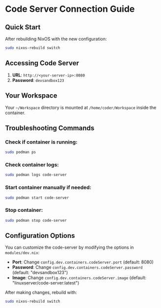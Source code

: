 # Code Server Connection Guide

## Quick Start

After rebuilding NixOS with the new configuration:

```bash
sudo nixos-rebuild switch
```

## Accessing Code Server

1. **URL**: `http://<your-server-ip>:8080`
2. **Password**: `devsandbox123`

## Your Workspace

Your `~/Workspace` directory is mounted at `/home/coder/Workspace` inside the container.

## Troubleshooting Commands

### Check if container is running:
```bash
sudo podman ps
```

### Check container logs:
```bash
sudo podman logs code-server
```

### Start container manually if needed:
```bash
sudo podman start code-server
```

### Stop container:
```bash
sudo podman stop code-server
```

## Configuration Options

You can customize the code-server by modifying the options in `modules/dev.nix`:

- **Port**: Change `config.dev.containers.codeServer.port` (default: 8080)
- **Password**: Change `config.dev.containers.codeServer.password` (default: "devsandbox123")
- **Image**: Change `config.dev.containers.codeServer.image` (default: "linuxserver/code-server:latest")

After making changes, rebuild with:
```bash
sudo nixos-rebuild switch
